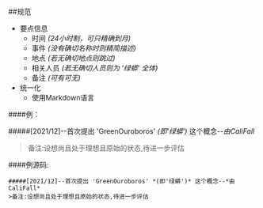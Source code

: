 ##规范 
- 要点信息
  - 时间 *(24小时制，可只精确到月)*
  - 事件 *(没有确切名称时则精简描述)*
  - 地点 *(若无确切地点则跳过)*
  - 相关人员 *(若无确切人员则为 '绿蟒' 全体)*
  - 备注 *(可有可无)*
- 统一化
  - 使用Markdown语言

####例：

#####[2021/12]--首次提出 'GreenOuroboros' *(即'绿蟒')* 这个概念--*由CaliFall*
>备注:设想尚且处于理想且原始的状态,待进一步评估

####例源码:

	#####[2021/12]--首次提出 'GreenOuroboros' *(即'绿蟒')* 这个概念--*由CaliFall*
	>备注:设想尚且处于理想且原始的状态,待进一步评估